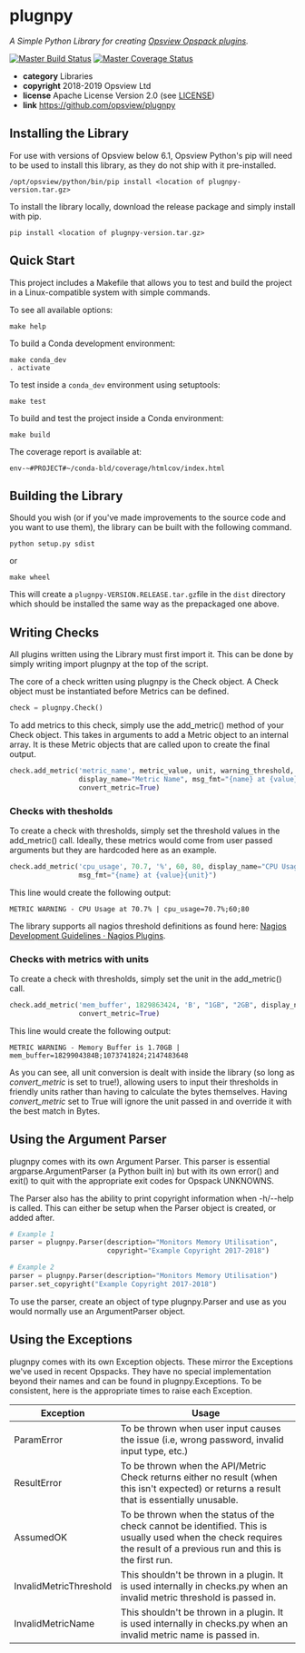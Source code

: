 # plugnpy


*A Simple Python Library for creating [Opsview Opspack plugins](https://github.com/opsview/Opsview-Integrations/blob/master/WHAT_IS_A_MONITORING_PLUGIN.md).*

[![Master Build Status](https://secure.travis-ci.org/opsview/plugnpy.png?branch=master)](https://travis-ci.org/opsview/plugnpy?branch=master)
[![Master Coverage Status](https://coveralls.io/repos/opsview/plugnpy/badge.svg?branch=master&service=github)](https://coveralls.io/github/opsview/plugnpy?branch=master)

* **category**    Libraries
* **copyright**   2018-2019 Opsview Ltd
* **license**     Apache License Version 2.0 (see [LICENSE](LICENSE))
* **link**        https://github.com/opsview/plugnpy


## Installing the Library

For use with versions of Opsview below 6.1, Opsview Python's pip will need to be used to install this library, as they do not ship with it pre-installed.

`/opt/opsview/python/bin/pip install <location of plugnpy-version.tar.gz>`

To install the library locally, download the release package and simply install with pip.

`pip install <location of plugnpy-version.tar.gz>`

## Quick Start

This project includes a Makefile that allows you to test and build the project in a Linux-compatible system with simple commands.

To see all available options:
```
make help
```

To build a Conda development environment:  
```
make conda_dev
. activate
```

To test inside a `conda_dev` environment using setuptools:  
```
make test
```

To build and test the project inside a Conda environment:  
```
make build
```

The coverage report is available at:  
```
env-~#PROJECT#~/conda-bld/coverage/htmlcov/index.html
```


## Building the Library

Should you wish (or if you've made improvements to the source code and you want to use them), the library can be built with the following command.

`python setup.py sdist`

or

`make wheel`

This will create a `plugnpy-VERSION.RELEASE.tar.gz`file in the `dist` directory which should be installed the same way as the prepackaged one above.


## Writing Checks

All plugins written using the Library must first import it. This can be done by simply writing import plugnpy at the top of the script.

The core of a check written using plugnpy is the Check object. A Check object must be instantiated before Metrics can be defined.

```python
check = plugnpy.Check()
```

To add metrics to this check, simply use the add_metric() method of your Check object. This takes in arguments to add a Metric object to an internal array. It is these Metric objects that are called upon to create the final output.

```python
check.add_metric('metric_name', metric_value, unit, warning_threshold, critical_threshold,
                 display_name="Metric Name", msg_fmt="{name} at {value}{unit}",
                 convert_metric=True)
```

### Checks with thesholds

To create a check with thresholds, simply set the threshold values in the add_metric() call. Ideally, these metrics would come from user passed arguments but they are hardcoded here as an example.

```python
check.add_metric('cpu_usage', 70.7, '%', 60, 80, display_name="CPU Usage",
                 msg_fmt="{name} at {value}{unit}")
```

This line would create the following output:

`METRIC WARNING - CPU Usage at 70.7% | cpu_usage=70.7%;60;80`

The library supports all nagios threshold definitions as found here: [Nagios Development Guidelines · Nagios Plugins](https://nagios-plugins.org/doc/guidelines.html#THRESHOLDFORMAT).

### Checks with metrics with units

To create a check with thresholds, simply set the unit in the add_metric() call.

```python
check.add_metric('mem_buffer', 1829863424, 'B', "1GB", "2GB", display_name="Memory Buffer",
                 convert_metric=True)
```

This line would create the following output:

`METRIC WARNING - Memory Buffer is 1.70GB | mem_buffer=1829904384B;1073741824;2147483648`

As you can see, all unit conversion is dealt with inside the library (so long as *convert_metric* is set to true!), allowing users to input their thresholds in friendly units rather than having to calculate the bytes themselves. Having *convert_metric* set to True will ignore the unit passed in and override it with the best match in Bytes.

## Using the Argument Parser

plugnpy comes with its own Argument Parser. This parser is essential argparse.ArgumentParser (a Python built in) but with its own  error() and  exit() to quit with the appropriate exit codes for Opspack UNKNOWNS.

The Parser also has the ability to print copyright information when -h/--help is called. This can either be setup when the Parser object is created, or added after.

```python
# Example 1
parser = plugnpy.Parser(description="Monitors Memory Utilisation",
                        copyright="Example Copyright 2017-2018")

# Example 2
parser = plugnpy.Parser(description="Monitors Memory Utilisation")
parser.set_copyright("Example Copyright 2017-2018")
```

To use the parser, create an object of type plugnpy.Parser and use as you would normally use an ArgumentParser object.

## Using the Exceptions

plugnpy comes with its own Exception objects. These mirror the Exceptions we've used in recent Opspacks. They have no special implementation beyond their names and can be found in plugnpy.Exceptions. To be consistent, here is the appropriate times to raise each Exception.

| Exception              | Usage                                                                                                                                                                |
|------------------------|----------------------------------------------------------------------------------------------------------------------------------------------------------------------|
| ParamError             | To be thrown when user input causes the issue (i.e, wrong password, invalid input type, etc.)                                                                        |
| ResultError            | To be thrown when the API/Metric Check returns either no result (when this isn't expected) or returns a result that is essentially unusable.                         |
| AssumedOK              | To be thrown when the status of the check cannot be identified. This is usually used when the check requires the result of a previous run and this is the first run. |
| InvalidMetricThreshold | This shouldn't be thrown in a plugin. It is used internally in checks.py when an invalid metric threshold is passed in.                                              |
| InvalidMetricName      | This shouldn't be thrown in a plugin. It is used internally in checks.py when an invalid metric name is passed in.                                              |
